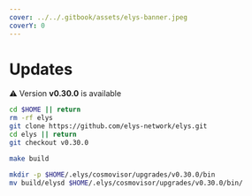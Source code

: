 ```yaml
---
cover: ../../.gitbook/assets/elys-banner.jpeg
coverY: 0
---
```


# Updates

⚠️ Version **v0.30.0** is available

```bash
cd $HOME || return
rm -rf elys
git clone https://github.com/elys-network/elys.git
cd elys || return
git checkout v0.30.0

make build

mkdir -p $HOME/.elys/cosmovisor/upgrades/v0.30.0/bin
mv build/elysd $HOME/.elys/cosmovisor/upgrades/v0.30.0/bin/
```
